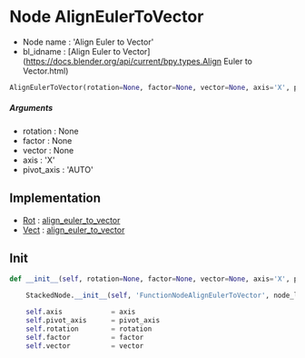 # Node AlignEulerToVector

- Node name : 'Align Euler to Vector'
- bl_idname : [Align Euler to Vector](https://docs.blender.org/api/current/bpy.types.Align Euler to Vector.html)


``` python
AlignEulerToVector(rotation=None, factor=None, vector=None, axis='X', pivot_axis='AUTO', node_label=None, node_color=None)
```
##### Arguments

- rotation : None
- factor : None
- vector : None
- axis : 'X'
- pivot_axis : 'AUTO'

## Implementation

- [Rot](/docs/GeoNodes/Rot.md) : [align_euler_to_vector](/docs/GeoNodes/Rot.md#align_euler_to_vector)
- [Vect](/docs/GeoNodes/Vect.md) : [align_euler_to_vector](/docs/GeoNodes/Vect.md#align_euler_to_vector)

## Init

``` python
def __init__(self, rotation=None, factor=None, vector=None, axis='X', pivot_axis='AUTO', node_label=None, node_color=None):

    StackedNode.__init__(self, 'FunctionNodeAlignEulerToVector', node_label=node_label, node_color=node_color)

    self.axis            = axis
    self.pivot_axis      = pivot_axis
    self.rotation        = rotation
    self.factor          = factor
    self.vector          = vector
```

